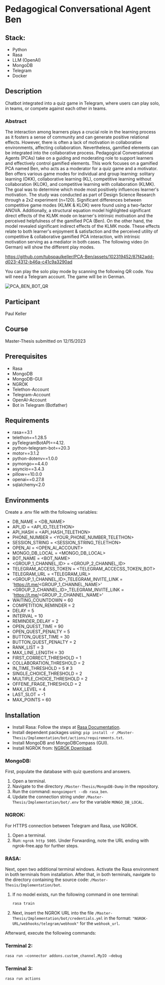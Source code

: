 # Pedagogical Conversational Agent Ben

## Stack:
- Python
- Rasa
- LLM (OpenAI)
- MongoDB
- Telegram
- Docker

## Description
Chatbot integrated into a quiz game in Telegram, where users can play solo, in teams, or compete against each other in teams.

### Abstract 

The interaction among learners plays a crucial role in the learning process as it fosters a sense of community and can generate positive relational effects. However, there is often a lack of motivation in collaborative environments, affecting collaboration. Nevertheless, gamified elements can be integrated into the collaborative process. Pedagogical Conversational Agents (PCAs) take on a guiding and moderating role to support learners and effectively control gamified elements. This work focuses on a gamified PCA named Ben, who acts as a moderator for a quiz game and a motivator. Ben offers various game modes for individual and group learning: solitary learning (OKK), collaborative learning (KL), competitive learning without collaboration (KLOK), and competitive learning with collaboration (KLMK). The goal was to determine which mode most positively influences learner's motivation. The study was conducted as part of Design Science Research through a 2x2 experiment (n=120). Significant differences between competitive game modes (KLMK & KLOK) were found using a two-factor ANOVA. Additionally, a structural equation model highlighted significant direct effects of the KLMK mode on learner's intrinsic motivation and the perceived helpfulness of the gamified PCA (Ben). On the other hand, the model revealed significant indirect effects of the KLMK mode. These effects relate to both learner's enjoyment & satisfaction and the perceived utility of competitive & collaborative gamified PCA interaction, with intrinsic motivation serving as a mediator in both cases. 
The following video (in German) will show the different play modes.

https://github.com/tubspaulkeller/PCA-Ben/assets/102319452/87f42add-d023-4312-b46a-c41c9a3290ad

You can play the solo play mode by scanning the following QR code. You will need a Telegram account. The game will be in German.

![PCA_BEN_BOT_QR](https://github.com/tubspaulkeller/PCA-Ben/assets/102319452/c3311aa7-cfcf-4894-84af-74e8a7c86c26)

## Participant 
Paul Keller 

## Course 
Master-Thesis submitted on 12/15/2023

## Prerequisites
- Rasa 
- MongoDB 
- MongoDB-GUI 
- NGROK
- Telethon-Account 
- Telegram-Account 
- OpenAI-Account
- Bot in Telegram (Botfather)

## Requirements
- rasa==3.1
- telethon==1.28.5
- pyTelegramBotAPI==4.12.
- python-telegram-bot==20.3
- motor==3.1.2
- python-dotenv==1.0.0
- pymongo==4.4.0 
- asyncio==3.4.3
- pillow==10.0.0
- openai==0.27.8
- sqlalchemy<2.0

## Environments 
Create a .env file with the following variables: 
- DB_NAME = <DB_NAME>
- API_ID = <API_ID_TELETHON>
- API_HASH = <API_HASH_TELETHON>
- PHONE_NUMBER = <YOUR_PHONE_NUMBER_TELETHON>
- SESSION_STRING = <SESSION_STRING_TELETHON>
- OPEN_AI = <OPEN_AI_ACCOUNT>
- MONGO_DB_LOCAL = <MONGO_DB_LOCAL>
- BOT_NAME = <BOT_NAME>
- <GROUP_1_CHANNEL_ID> = <GROUP_2_CHANNEL_ID>
- TELEGRAM_ACCESS_TOKEN = <TELEGRAM_ACCECSS_TOKEN_BOT>
- TELEGRAM_URL = <TELEGRAM_URL> 
- <GROUP_1_CHANNEL_ID>_TELEGRAM_INVITE_LINK = 'https://t.me/<GROUP_1_CHANNEL_NAME>'
- <GROUP_2_CHANNEL_ID>_TELEGRAM_INVITE_LINK = 'https://t.me/<GROUP_2_CHANNEL_NAME>'
- WAITING_COUNTDOWN = 60 
- COMPETITION_REMINDER = 2
- DELAY = 5 
- INTERVAL = 10 
- REMINDER_DELAY = 2
- OPEN_QUEST_TIME = 90
- OPEN_QUEST_PENALTY = 5
- BUTTON_QUEST_TIME = 30
- BUTTON_QUEST_PENALTY = 2
- RANK_LIST = 3
- MAX_LINE_LENGTH = 30
- FIRST_CORRECT_THRESHOLD = 1 
- COLLABORATION_THRESHOLD = 2
- IN_TIME_THRESHOLD = 5 # 3
- SINGLE_CHOICE_THRESHOLD = 2 
- MULTIPLE_CHOICE_THRESHOLD = 2 
- OFFENE_FRAGE_THRESHOLD = 2 
- MAX_LEVEL = 4 
- LAST_SLOT = -1 
- MAX_POINTS = 60


## Installation 

- Install Rasa: Follow the steps at [Rasa Documentation](https://rasa.com/docs/rasa/2.x/installation/).
- Install dependent packages using: `pip install -r /Master-Thesis/Implementation/bot/actions/requirements.txt`.
- Install MongoDB and MongoDBCompass (GUI).
- Install NGROK from: [NGROK Download](https://ngrok.com/download).
  
### MongoDB:

First, populate the database with quiz questions and answers.
1. Open a terminal.
2. Navigate to the directory `/Master-Thesis/MongoDB-Dump` in the repository.
3. Run the command: `mongoimport --db rasa_ben`.
4. Update the connection string under `/Master-Thesis/Implementation/bot/.env` for the variable `MONGO_DB_LOCAL`.

### NGROK:

For HTTPS connection between Telegram and Rasa, use NGROK.
1. Open a terminal.
2. Run: `ngrok http 5005`.
Under Forwarding, note the URL ending with ngrok-free.app for further steps.

### RASA:
Next, open two additional terminal windows. Activate the Rasa environment in both terminals from installation. After that, in both terminals, navigate to the directory containing the source code: `/Master-Thesis/Implementation/bot`.

1. If no model exists, run the following command in one terminal: 
    ```bash
    rasa train
    ```

2. Next, insert the NGROK URL into the file `/Master-Thesis/Implementation/bot/credentials.yml` in the format: `"NGROK-URL/webhooks/telegram/webhook"` for the `webhook_url`.

Afterward, execute the following commands:

### Terminal 2:

```bash
rasa run –connector addons.custom_channel.MyIO –debug
 ```
### Terminal 3:
  ```bash
rasa run actions
 ```





